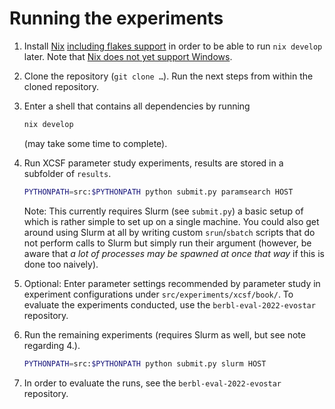 # Running the experiments


1. Install
   [Nix](https://nixos.org/manual/nix/stable/installation/installing-binary.html)
   [including flakes support](https://nixos.wiki/wiki/Flakes) in order to be
   able to run `nix develop` later.  Note that [Nix does not yet support
   Windows](https://nixos.org/manual/nix/stable/installation/supported-platforms.html).
2. Clone the repository (`git clone …`). Run the next steps from within the
   cloned repository.
3. Enter a shell that contains all dependencies by running
   ```bash
   nix develop
   ```
   (may take some time to complete).
4. Run XCSF parameter study experiments, results are stored in a subfolder of
   `results`.
   ```bash
   PYTHONPATH=src:$PYTHONPATH python submit.py paramsearch HOST
   ```

   Note: This currently requires Slurm (see `submit.py`) a basic setup of which
   is rather simple to set up on a single machine. You could also get around
   using Slurm at all by writing custom `srun`/`sbatch` scripts that do not
   perform calls to  Slurm but simply run their argument (however, be aware that
   *a lot of processes may be spawned at once that way* if this is done too
   naively).

5. Optional: Enter parameter settings recommended by parameter study in
   experiment configurations under `src/experiments/xcsf/book/`. To evaluate the
   experiments conducted, use the `berbl-eval-2022-evostar` repository.
6. Run the remaining experiments (requires Slurm as well, but see note regarding
   4.).
   ```bash
   PYTHONPATH=src:$PYTHONPATH python submit.py slurm HOST
   ```
7. In order to evaluate the runs, see the `berbl-eval-2022-evostar` repository.


<!-- Local Variables: -->
<!-- mode: markdown -->
<!-- End: -->
